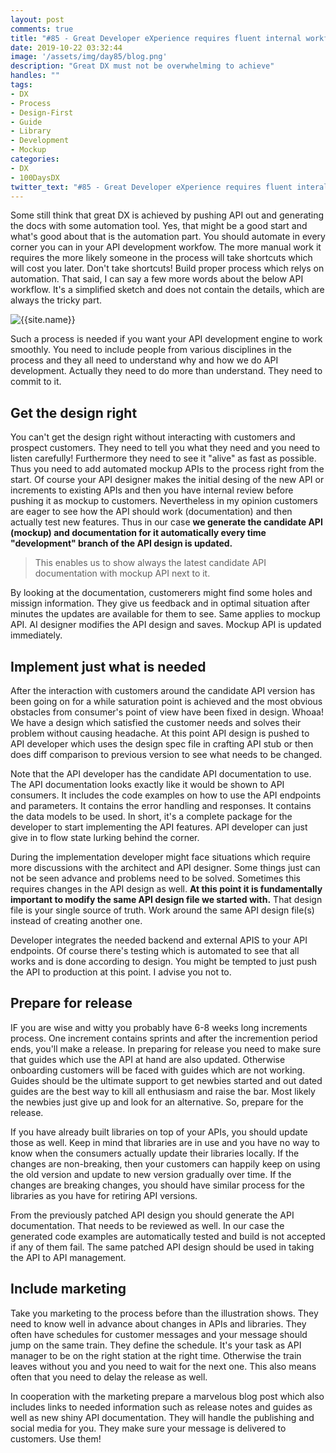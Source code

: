 ```yaml
---
layout: post
comments: true
title: "#85 - Great Developer eXperience requires fluent internal workflow"
date: 2019-10-22 03:32:44
image: '/assets/img/day85/blog.png'
description: "Great DX must not be overwhelming to achieve"
handles: "" 
tags:
- DX 
- Process
- Design-First
- Guide
- Library
- Development
- Mockup 
categories:
- DX
- 100DaysDX
twitter_text: "#85 - Great Developer eXperience requires fluent interal workflow"
---
```


Some still think that great DX is achieved by pushing API out and generating the docs with some automation tool. Yes, that might be a good start and what's good about that is the automation part. You should automate in every corner you can in your API development workfow. The more manual work it requires the more likely someone in the process will take shortcuts which will cost you later. Don't take shortcuts! Build proper process which relys on automation. That said, I can say a few more words about the below API workflow. It's a simplified sketch and does not contain the details, which are always the tricky part. 

<img itemprop="image" src="/assets/img/day8/design-driven-workflow.png" alt="{{site.name}}">

Such a process is needed if you want your API development engine to work smoothly. You need to include people from various disciplines in the process and they all need to understand why and how we do API development. Actually they need to do more than understand. They need to commit to it. 

## Get the design right

You can't get the design right without interacting with customers and prospect customers. They need to tell you what they need and you need to listen carefully! Furthermore they need to see it "alive" as fast as possible. Thus you need to add automated mockup APIs to the process right from the start. Of course your API designer makes the initial desing of the new API or increments to existing APIs and then you have internal review before pushing it as mockup to customers. Nevertheless in my opinion customers are eager to see how the API should work (documentation) and then actually test new features. Thus in our case **we generate the candidate API (mockup) and documentation for it automatically every time "development" branch of the API design is updated.** 

<blockquote>This enables us to show always the latest candidate API documentation with mockup API next to it. </blockquote>

By looking at the documentation, customerers might find some holes and missign information. They give us feedback and in optimal situation after minutes the updates are available for them to see. Same applies to mockup API. AI designer modifies the API design and saves. Mockup API is updated immediately. 

## Implement just what is needed

After the interaction with customers around the candidate API version has been going on for a while saturation point is achieved and the most obvious obstacles from consumer's point of view have been fixed in design. Whoaa! We have a design which satisfied the customer needs and solves their problem without causing headache. At this point API design is pushed to API developer which uses the design spec file in crafting API stub or then does diff comparison to previous version to see what needs to be changed. 

Note that the API developer has the candidate API documentation to use. The API documentation looks exactly like it would be shown to API consumers. It includes the code examples on how to use the API endpoints and parameters. It contains the error handling and responses. It contains the data models to be used. In short, it's a complete package for the developer to start implementing the API features. API developer can just give in to flow state lurking behind the corner. 

During the implementation developer might face situations which require more discussions with the architect and API designer. Some things just can not be seen advance and problems need to be solved. Sometimes this requires changes in the API design as well. **At this point it is fundamentally important to modify the same API design file we started with.** That design file is your single source of truth. Work around the same API design file(s) instead of creating another one.  

Developer integrates the needed backend and external APIS to your API endpoints. Of course there's testing which is automated to see that all works and is done according to design. You might be tempted to just push the API to production at this point. I advise you not to. 

## Prepare for release

IF you are wise and witty you probably have 6-8 weeks long increments process. One increment contains sprints and after the incremention period ends, you'll make a release. In preparing for release you need to make sure that guides which use the API at hand are also updated. Otherwise onboarding customers will be faced with guides which are not working. Guides should be the ultimate support to get newbies started and out dated guides are the best way to kill all enthusiasm and raise the bar. Most likely the newbies just give up and look for an alternative. So, prepare for the release. 

If you have already built libraries on top of your APIs, you should update those as well. Keep in mind that libraries are in use and you have no way to know when the consumers actually update their libraries locally. If the changes are non-breaking, then your customers can happily keep on using the old version and update to new version gradually over time. If the changes are breaking changes, you should have similar process for the libraries as you have for retiring API versions. 

From the previously patched API design you should generate the API documentation. That needs to be reviewed as well. In our case the generated code examples are automatically tested and build is not accepted if any of them fail. The same patched API design should be used in taking the API to API management. 

## Include marketing

Take you marketing to the process before than the illustration shows. They need to know well in advance about changes in APIs and libraries. They often have schedules for customer messages and your message should jump on the same train. They define the schedule. It's your task as API manager to be on the right station at the right time. Otherwise the train leaves without you and you need to wait for the next one. This also means often that you need to delay the release as well. 

In cooperation with the marketing prepare a marvelous blog post which also includes links to needed information such as release notes and guides as well as new shiny API documentation. They will handle the publishing and social media for you. They make sure your message is delivered to customers. Use them! 